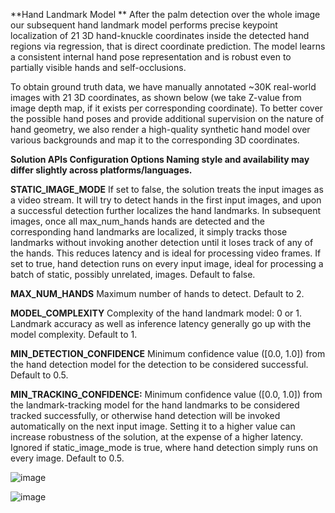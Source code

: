 
**Hand Landmark Model
**
After the palm detection over the whole image our subsequent hand landmark model performs precise keypoint localization of 21 3D hand-knuckle coordinates inside the detected hand regions via regression, that is direct coordinate prediction. The model learns a consistent internal hand pose representation and is robust even to partially visible hands and self-occlusions.

To obtain ground truth data, we have manually annotated ~30K real-world images with 21 3D coordinates, as shown below (we take Z-value from image depth map, if it exists per corresponding coordinate). To better cover the possible hand poses and provide additional supervision on the nature of hand geometry, we also render a high-quality synthetic hand model over various backgrounds and map it to the corresponding 3D coordinates.

**Solution APIs
Configuration Options
Naming style and availability may differ slightly across platforms/languages.**

**STATIC_IMAGE_MODE**
If set to false, the solution treats the input images as a video stream. It will try to detect hands in the first input images, and upon a successful detection further localizes the hand landmarks. In subsequent images, once all max_num_hands hands are detected and the corresponding hand landmarks are localized, it simply tracks those landmarks without invoking another detection until it loses track of any of the hands. This reduces latency and is ideal for processing video frames. If set to true, hand detection runs on every input image, ideal for processing a batch of static, possibly unrelated, images. Default to false.

**MAX_NUM_HANDS**
Maximum number of hands to detect. Default to 2.

**MODEL_COMPLEXITY**
Complexity of the hand landmark model: 0 or 1. Landmark accuracy as well as inference latency generally go up with the model complexity. Default to 1.

**MIN_DETECTION_CONFIDENCE**
Minimum confidence value ([0.0, 1.0]) from the hand detection model for the detection to be considered successful. Default to 0.5.



**MIN_TRACKING_CONFIDENCE:**
Minimum confidence value ([0.0, 1.0]) from the landmark-tracking model for the hand landmarks to be considered tracked successfully, or otherwise hand detection will be invoked automatically on the next input image. Setting it to a higher value can increase robustness of the solution, at the expense of a higher latency. Ignored if static_image_mode is true, where hand detection simply runs on every image. Default to 0.5.



![image](https://github.com/Grunt-prog/Gesture-Volume-Control/assets/86661317/5db1c02c-6f4b-4d5f-a1d8-fa0c23b3867a)



![image](https://github.com/Grunt-prog/Gesture-Volume-Control/assets/86661317/90789db4-aef6-4511-8cb7-71ec7c80c4d8)

